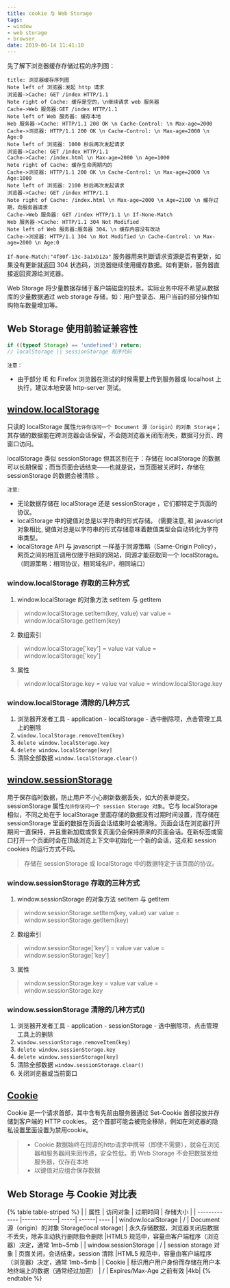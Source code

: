 ```yaml
---
title: cookie 与 Web Storage
tags:
- window
- web storage
- browser
date: 2019-06-14 11:41:10
---
```


先了解下浏览器缓存存储过程的序列图：

```sequence
title: 浏览器缓存序列图
Note left of 浏览器:发起 http 请求
浏览器->Cache: GET /index HTTP/1.1
Note right of Cache: 缓存是空的，\n继续请求 web 服务器
Cache->Web 服务器:GET /index HTTP/1.1
Note left of Web 服务器: 缓存本地
Web 服务器->Cache: HTTP/1.1 200 OK \n Cache-Control: \n Max-age=2000
Cache->浏览器: HTTP/1.1 200 OK \n Cache-Control: \n Max-age=2000 \n Age:0
Note left of 浏览器: 1000 秒后再次发起请求
浏览器->Cache: GET /index HTTP/1.1
Cache->Cache: /index.html \n Max-age=2000 \n Age=1000
Note right of Cache: 缓存生命周期内的
Cache->浏览器: HTTP/1.1 200 OK \n Cache-Control: \n Max-age=2000 \n Age:1000
Note left of 浏览器: 2100 秒后再次发起请求
浏览器->Cache: GET /index HTTP/1.1
Note right of Cache: /index.html \n Max-age=2000 \n Age=2100 \n 缓存过期，向服务器请求
Cache->Web 服务器: GET /index HTTP/1.1 \n If-None-Match
Web 服务器->Cache: HTTP/1.1 304 Not Modified
Note left of Web 服务器:服务器 304，\n 缓存内容没有改动
Cache->浏览器: HTTP/1.1 304 \n Not Modified \n Cache-Control: \n Max-age=2000 \n Age:0
```
`If-None-Match:"4f80f-13c-3a1xb12a"` 服务器用来判断请求资源是否有更新，如果没有更新就返回 304 状态码，浏览器继续使用缓存数据。如有更新，服务器直接返回资源给浏览器。

Web Storage 将少量数据存储于客户端磁盘的技术。实际业务中将不希望从数据库的少量数据通过 web storage 存储，如：用户登录态、用户当前的部分操作如购物车数量增加等。

## Web Storage 使用前验证兼容性
```javascript
if ((typeof Storage) == 'undefined') return;
// localStorage || sessionStorage 程序代码
```

`注意：`
- 由于部分 IE 和 Firefox 浏览器在测试的时候需要上传到服务器或 localhost 上执行，建议本地安装 http-server 测试。

<!-- more -->


## [window.localStorage](https://developer.mozilla.org/zh-CN/docs/Web/API/Window/localStorage)
只读的 localStorage 属性`允许你访问一个 Document 源（origin）的对象 Storage`；其存储的数据能在跨浏览器会话保留，不会随浏览器关闭而消失，数据可分页、跨窗口访问。

localStorage 类似 sessionStorage
但其区别在于：存储在 localStorage 的数据可以长期保留；而当页面会话结束——也就是说，当页面被关闭时，存储在 sessionStorage 的数据会被清除 。

`注意:`
- 无论数据存储在 localStorage 还是 sessionStorage ，它们都特定于页面的协议。
- localStorage 中的键值对总是以字符串的形式存储。 (需要注意, 和 javascript 对象相比, 键值对总是以字符串的形式存储意味着数值类型会自动转化为字符串类型。
- localStorage API 与 javascript 一样基于同源策略（Same-Origin Policy），网页之间的相互调用仅限于相同的网站，同源才能获取同一个 localStorage。（同源策略：相同协议，相同域名IP，相同端口）

### window.localStorage 存取的三种方式
1.  window.localStorage 的对象方法 setItem 与 getItem
> window.localStorage.setItem(key, value)
  var value = window.localStorage.getItem(key)

2.  数组索引
> window.localStorage['key'] = value
> var value = window.localStorage['key']

3.  属性
> window.localStorage.key = value
> var value = window.localStorage.key

### window.localStorage 清除的几种方式
1. 浏览器开发者工具 - application - localStorage - 选中删除项，点击管理工具上的删除
2. `window.localStorage.removeItem(key)`
3. `delete window.localStorage.key`
4. `delete window.localStorage[key]`
5. 清除全部数据 `window.localStorage.clear()`

## [window.sessionStorage](https://developer.mozilla.org/zh-CN/docs/Web/API/Window/sessionStorage)
用于保存临时数据，防止用户不小心刷新数据丢失，如大的表单提交。
sessionStorage 属性`允许你访问一个 session Storage 对象`。它与 localStorage 相似，不同之处在于 localStorage 里面存储的数据没有过期时间设置，而存储在 sessionStorage 里面的数据在页面会话结束时会被清除。页面会话在浏览器打开期间一直保持，并且重新加载或恢复页面仍会保持原来的页面会话。在新标签或窗口打开一个页面时会在顶级浏览上下文中初始化一个新的会话，这点和 session cookies 的运行方式不同。

> 存储在 sessionStorage 或 localStorage 中的数据特定于该页面的协议。

### window.sessionStorage 存取的三种方式
1.  window.sessionStorage 的对象方法 setItem 与 getItem
> window.sessionStorage.setItem(key, value)
  var value = window.sessionStorage.getItem(key)

2.  数组索引
> window.sessionStorage['key'] = value
> var value = window.sessionStorage['key']

3.  属性
> window.sessionStorage.key = value
> var value = window.sessionStorage.key

### window.sessionStorage 清除的几种方式()
1. 浏览器开发者工具 - application - sessionStorage - 选中删除项，点击管理工具上的删除
2. `window.sessionStorage.removeItem(key)`
3. `delete window.sessionStorage.key`
4. `delete window.sessionStorage[key]`
5. 清除全部数据 `window.sessionStorage.clear()`
6. 关闭浏览器或当前窗口

## [Cookie](https://developer.mozilla.org/zh-CN/docs/Web/HTTP/Headers/Cookie)
Cookie 是一个请求首部，其中含有先前由服务器通过 Set-Cookie 首部投放并存储到客户端的 HTTP cookies。
这个首部可能会被完全移除，例如在浏览器的隐私设置里面设置为禁用cookie。

> *  Cookie 数据始终在同源的http请求中携带（即使不需要），就会在浏览器和服务器间来回传递，安全性低。而 Web Storage 不会把数据发给服务器，仅存在本地
> *  以键值对应组合保存数据


## Web Storage 与 Cookie 对比表
{% table table-striped %}
|         | 属性 | 访问对象 | 过期时间 | 存储大小 |
| ------------- |-------------| -----| ------| ---- |
| window.localStorage | / | Document 源（origin）的对象 Storage(local storage) | 永久存储数据，浏览器关闭后数据不丢失，除非主动执行删除指令删除 |HTML5 规范中，容量由客户端程序（浏览器）决定，通常 1mb~5mb |
| window.sessionStorage |   /  | session storage 对象 | 页面关闭，会话结束，session 清除 |HTML5 规范中，容量由客户端程序（浏览器）决定，通常 1mb~5mb |
| Cookie | 标识用户用户身份而存储在用户本地终端上的数据（通常经过加密） | / | Expires/Max-Age 之前有效 |4kb|
{% endtable %}
